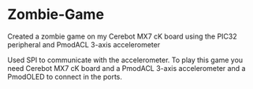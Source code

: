 # Zombie-Game
Created a zombie game on my Cerebot MX7 cK board using the PIC32 peripheral  and PmodACL 3-axis accelerometer

Used SPI to communicate with the accelerometer.
To play this game you need Cerebot MX7 cK board and a PmodACL 3-axis accelerometer and a PmodOLED to connect in the ports.
